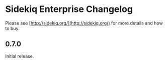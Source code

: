 Sidekiq Enterprise Changelog
=======================

Please see [http://sidekiq.org/](http://sidekiq.org/) for more details and how to buy.


0.7.0
----------

Initial release.
